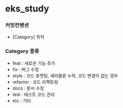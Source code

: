 # eks_study

### 커밋컨벤션
 - [Category] 목적

### Category 종류
 - feat : 새로운 기능 추가
 - fix : 버그 수정
 - style : 코드 포맷팅, 세미콜론 누락, 코드 변경이 없는 경우
 - refactor : 코드 리팩토링
 - docs : 문서 수정
 - test : 테스트 코드 관리
 - etc : 기타